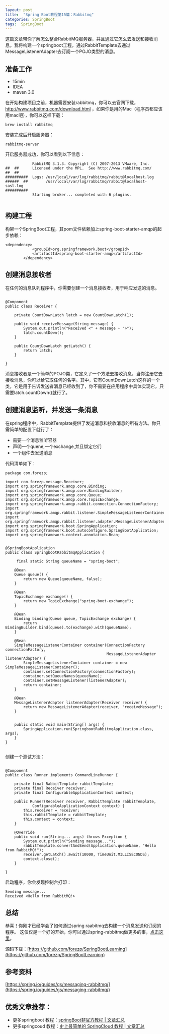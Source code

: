 ```yaml
---
layout: post
title:  "Spring Boot教程第15篇：Rabbitmq"
categories: SpringBoot
tags:  SpringBoot
---
```





这篇文章带你了解怎么整合RabbitMQ服务器，并且通过它怎么去发送和接收消息。我将构建一个springboot工程，通过RabbitTemplate去通过MessageListenerAdapter去订阅一个POJO类型的消息。

<!--more-->

## 准备工作
* 15min
* IDEA
* maven 3.0

在开始构建项目之前，机器需要安装rabbitmq，你可以去官网下载，http://www.rabbitmq.com/download.html ，如果你是用的Mac（程序员都应该用mac吧），你可以这样下载：

```
brew install rabbitmq

```
安装完成后开启服务器：

```
rabbitmq-server
```

开启服务器成功，你可以看到以下信息：

```
            RabbitMQ 3.1.3. Copyright (C) 2007-2013 VMware, Inc.
##  ##      Licensed under the MPL.  See http://www.rabbitmq.com/
##  ##
##########  Logs: /usr/local/var/log/rabbitmq/rabbit@localhost.log
######  ##        /usr/local/var/log/rabbitmq/rabbit@localhost-sasl.log
##########
            Starting broker... completed with 6 plugins.


```

## 构建工程

构架一个SpringBoot工程，其pom文件依赖加上spring-boot-starter-amqp的起步依赖：

```
<dependency>
			<groupId>org.springframework.boot</groupId>
			<artifactId>spring-boot-starter-amqp</artifactId>
		</dependency>

```

## 创建消息接收者

在任何的消息队列程序中，你需要创建一个消息接收者，用于响应发送的消息。

```

@Component
public class Receiver {

    private CountDownLatch latch = new CountDownLatch(1);

    public void receiveMessage(String message) {
        System.out.println("Received <" + message + ">");
        latch.countDown();
    }

    public CountDownLatch getLatch() {
        return latch;
    }

}

```

消息接收者是一个简单的POJO类，它定义了一个方法去接收消息，当你注册它去接收消息，你可以给它取任何的名字。其中，它有CountDownLatch这样的一个类，它是用于告诉发送者消息已经收到了，你不需要在应用程序中具体实现它，只需要latch.countDown()就行了。

## 创建消息监听，并发送一条消息

在spring程序中，RabbitTemplate提供了发送消息和接收消息的所有方法。你只需简单的配置下就行了：

* 需要一个消息监听容器
* 声明一个quene,一个exchange,并且绑定它们
* 一个组件去发送消息

代码清单如下：

```
package com.forezp;

import com.forezp.message.Receiver;
import org.springframework.amqp.core.Binding;
import org.springframework.amqp.core.BindingBuilder;
import org.springframework.amqp.core.Queue;
import org.springframework.amqp.core.TopicExchange;
import org.springframework.amqp.rabbit.connection.ConnectionFactory;
import org.springframework.amqp.rabbit.listener.SimpleMessageListenerContainer;
import org.springframework.amqp.rabbit.listener.adapter.MessageListenerAdapter;
import org.springframework.boot.SpringApplication;
import org.springframework.boot.autoconfigure.SpringBootApplication;
import org.springframework.context.annotation.Bean;


@SpringBootApplication
public class SpringbootRabbitmqApplication {

	 final static String queueName = "spring-boot";

	@Bean
	Queue queue() {
		return new Queue(queueName, false);
	}

	@Bean
	TopicExchange exchange() {
		return new TopicExchange("spring-boot-exchange");
	}

	@Bean
	Binding binding(Queue queue, TopicExchange exchange) {
		return BindingBuilder.bind(queue).to(exchange).with(queueName);
	}

	@Bean
	SimpleMessageListenerContainer container(ConnectionFactory connectionFactory,
											 MessageListenerAdapter listenerAdapter) {
		SimpleMessageListenerContainer container = new SimpleMessageListenerContainer();
		container.setConnectionFactory(connectionFactory);
		container.setQueueNames(queueName);
		container.setMessageListener(listenerAdapter);
		return container;
	}

	@Bean
	MessageListenerAdapter listenerAdapter(Receiver receiver) {
		return new MessageListenerAdapter(receiver, "receiveMessage");
	}


	public static void main(String[] args) {
		SpringApplication.run(SpringbootRabbitmqApplication.class, args);
	}
}


```

创建一个测试方法：


```

@Component
public class Runner implements CommandLineRunner {

    private final RabbitTemplate rabbitTemplate;
    private final Receiver receiver;
    private final ConfigurableApplicationContext context;

    public Runner(Receiver receiver, RabbitTemplate rabbitTemplate,
            ConfigurableApplicationContext context) {
        this.receiver = receiver;
        this.rabbitTemplate = rabbitTemplate;
        this.context = context;
    }

    @Override
    public void run(String... args) throws Exception {
        System.out.println("Sending message...");
        rabbitTemplate.convertAndSend(Application.queueName, "Hello from RabbitMQ!");
        receiver.getLatch().await(10000, TimeUnit.MILLISECONDS);
        context.close();
    }

}

```

启动程序，你会发现控制台打印：

```
Sending message...
Received <Hello from RabbitMQ!>

```

## 总结

恭喜！你刚才已经学会了如何通过spring raabitmq去构建一个消息发送和订阅的程序。 这仅仅是一个好的开始，你可以通过spring-rabbitmq做更多的事，[点击这里](http://docs.spring.io/spring-amqp/reference/html/_introduction.html#quick-tour)。



源码下载：[https://github.com/forezp/SpringBootLearning](https://github.com/forezp/SpringBootLearning)

## 参考资料
[https://spring.io/guides/gs/messaging-rabbitmq/](https://spring.io/guides/gs/messaging-rabbitmq/)


## 优秀文章推荐：

* 更多springboot 教程：[springBoot非官方教程 | 文章汇总](http://blog.csdn.net/forezp/article/details/70341818)
* 更多springcoud 教程：[史上最简单的 SpringCloud 教程 |  文章汇总](http://blog.csdn.net/forezp/article/details/70148833)
